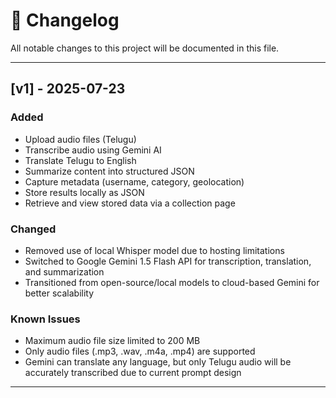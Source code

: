 
# 📄 Changelog

All notable changes to this project will be documented in this file.

---

## [v1] - 2025-07-23

### Added
- Upload audio files (Telugu)
- Transcribe audio using Gemini AI
- Translate Telugu to English
- Summarize content into structured JSON
- Capture metadata (username, category, geolocation)
- Store results locally as JSON
- Retrieve and view stored data via a collection page

### Changed
- Removed use of local Whisper model due to hosting limitations
- Switched to Google Gemini 1.5 Flash API for transcription, translation, and summarization
- Transitioned from open-source/local models to cloud-based Gemini for better scalability

### Known Issues
- Maximum audio file size limited to 200 MB
- Only audio files (.mp3, .wav, .m4a, .mp4) are supported
- Gemini can translate any language, but only Telugu audio will be accurately transcribed due to current prompt design

---